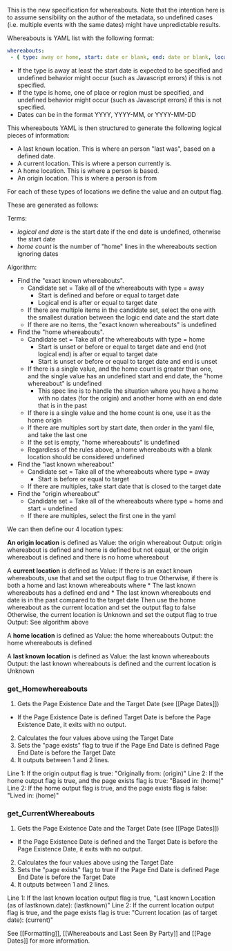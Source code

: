 This is the new specification for whereabouts. Note that the intention here is to assume sensibility on the author of the metadata, so undefined cases (i.e. multiple events with the same dates) might have unpredictable results.

Whereabouts is YAML list with the following format:

```yaml
whereabouts:
 - { type: away or home, start: date or blank, end: date or blank, location: string }
```
* If the type is away at least the start date is expected to be specified and undefined behavior might occur (such as Javascript errors) if this is not specified.
* If the type is home, one of place or region must be specified, and undefined behavior might occur (such as Javascript errors) if this is not specified.
* Dates can be in the format YYYY, YYYY-MM, or YYYY-MM-DD

This whereabouts YAML is then structured to generate the following logical pieces of information:

* A last known location. This is where an person "last was", based on a defined date. 
* A current location. This is where a person currently is. 
* A home location. This is where a person is based. 
* An origin location. This is where a person is from

For each of these types of locations we define the value and an output flag.

These are generated as follows:

Terms: 
* *logical end date* is the start date if the end date is undefined, otherwise the start date
* *home count* is the number of "home" lines in the whereabouts section ignoring dates

Algorithm:
* Find the "exact known whereabouts". 
	* Candidate set = Take all of the whereabouts with type = away 
		* Start is defined and before or equal to target date
		* Logical end is after or equal to target date
	* If there are multiple items in the candidate set, select the one with the smallest duration between the logic end date and the start date
	* If there are no items, the "exact known whereabouts" is undefined
* Find the "home whereabouts". 
	* Candidate set = Take all of the whereabouts with type = home
		* Start is unset or before or equal to target date and end (not logical end) is after or equal to target date
		* Start is unset or before or equal to target date and end is unset
	* If there is a single value, and the home count is greater than one, and the single value has an undefined start and end date, the "home whereabout" is undefined
		* This spec line is to handle the situation where you have a home with no dates (for the origin) and another home with an end date that is in the past
	* If there is a single value and the home count is one, use it as the home origin
	* If there are multiples sort by start date, then order in the yaml file, and take the last one
	* If the set is empty, "home whereabouts" is undefined
	* Regardless of the rules above, a home whereabouts with a blank location should be considered undefined
* Find the "last known whereabout"
	* Candidate set = Take all of the whereabouts where type = away
		* Start is before or equal to target
	* If there are multiples, take start date that is closed to the target date
* Find the "origin whereabout"
	* Candidate set = Take all of the whereabouts where type = home and start = undefined
	* If there are multiples, select the first one in the yaml

We can then define our 4 location types:

**An origin location** is defined as
	Value: the origin whereabout
	Output: origin whereabout is defined and home is defined but not equal, or the origin whereabout is defined and there is no home whereabout

A **current location** is defined as
	Value: 
		If there is an exact known whereabouts, use that and set the output flag to true
		Otherwise, if there is both a home and last known whereabouts where
		* The last known whereabouts has a defined end and
		* The last known whereabouts end date is in the past compared to the target date
		Then use the home whereabout as the current location and set the output flag to false
		Otherwise, the current location is Unknown and set the output flag to true
	Output: See algorithm above

A **home location** is defined as
	Value: the home whereabouts
	Output: the home whereabouts is defined

A **last known location** is defined as
	Value: the last known whereabouts
	Output: the last known whereabouts is defined and the current location is Unknown


### get_Homewhereabouts

1. Gets the Page Existence Date and the Target Date (see [[Page Dates]])
* If the Page Existence Date  is defined Target Date is before the Page Existence Date, it exits with no output.
2. Calculates the four values above using the Target Date 
3. Sets the "page exists" flag to true if the Page End Date is defined Page End Date is before the Target Date
4. It outputs between 1 and 2 lines.

Line 1: If the origin output flag is true: "Originally from: (origin)"
Line 2: If the home output flag is true, and the page exists flag is true: "Based in: (home)"
Line 2: If the home output flag is true, and the page exists flag is false: "Lived in: (home)"

### get_CurrentWhereabouts
1. Gets the Page Existence Date and the Target Date (see [[Page Dates]])
* If the Page Existence Date is defined and the Target Date is before the Page Existence Date, it exits with no output.
2. Calculates the four values above using the Target Date 
3. Sets the "page exists" flag to true if the Page End Date is defined Page End Date is before the Target Date
4. It outputs between 1 and 2 lines.

Line 1: If the last known location output flag is true, "Last known Location (as of lastknown.date): (lastknown)"
Line 2: If the current location output flag is true, and the page exists flag is true: "Current location (as of target date): (current)"

See [[Formatting]],  [[Whereabouts and Last Seen By Party]] and [[Page Dates]] for more information.